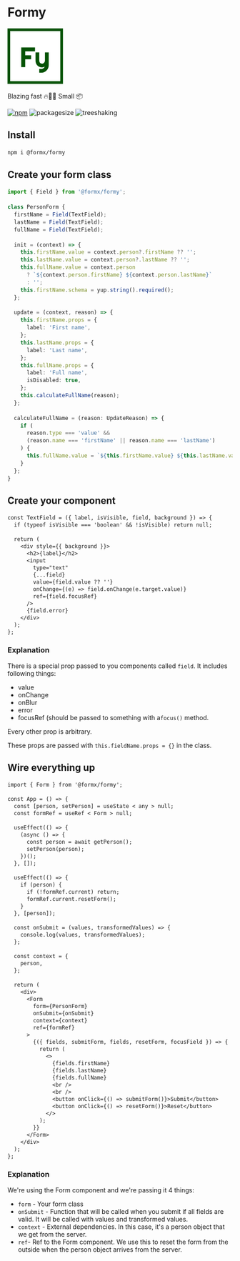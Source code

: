 # Formy

![Formy](https://github.com/dusanjovanov/formy/blob/master/logo2.png 'Formy')

Blazing fast 🔥🚒🧯 Small 📦

[![npm](https://badge.fury.io/js/%40formx%2Fformy.svg)](https://www.npmjs.com/package/@formx/formy)
![packagesize](https://badgen.net/bundlephobia/minzip/@formx/formy)
![treeshaking](https://badgen.net/bundlephobia/tree-shaking/@formx/formy)

## Install

```bash
npm i @formx/formy
```

## Create your form class

```ts
import { Field } from '@formx/formy';

class PersonForm {
  firstName = Field(TextField);
  lastName = Field(TextField);
  fullName = Field(TextField);

  init = (context) => {
    this.firstName.value = context.person?.firstName ?? '';
    this.lastName.value = context.person?.lastName ?? '';
    this.fullName.value = context.person
      ? `${context.person.firstName} ${context.person.lastName}`
      : '';
    this.firstName.schema = yup.string().required();
  };

  update = (context, reason) => {
    this.firstName.props = {
      label: 'First name',
    };
    this.lastName.props = {
      label: 'Last name',
    };
    this.fullName.props = {
      label: 'Full name',
      isDisabled: true,
    };
    this.calculateFullName(reason);
  };

  calculateFullName = (reason: UpdateReason) => {
    if (
      reason.type === 'value' &&
      (reason.name === 'firstName' || reason.name === 'lastName')
    ) {
      this.fullName.value = `${this.firstName.value} ${this.lastName.value}`;
    }
  };
}
```

## Create your component

```tsx
const TextField = ({ label, isVisible, field, background }) => {
  if (typeof isVisible === 'boolean' && !isVisible) return null;

  return (
    <div style={{ background }}>
      <h2>{label}</h2>
      <input
        type="text"
        {...field}
        value={field.value ?? ''}
        onChange={(e) => field.onChange(e.target.value)}
        ref={field.focusRef}
      />
      {field.error}
    </div>
  );
};
```

### Explanation

There is a special prop passed to you components called `field`.
It includes following things:

- value
- onChange
- onBlur
- error
- focusRef (should be passed to something with a`focus()` method.

Every other prop is arbitrary.

These props are passed with `this.fieldName.props = {}` in the class.

## Wire everything up

```tsx
import { Form } from '@formx/formy';

const App = () => {
  const [person, setPerson] = useState < any > null;
  const formRef = useRef < Form > null;

  useEffect(() => {
    (async () => {
      const person = await getPerson();
      setPerson(person);
    })();
  }, []);

  useEffect(() => {
    if (person) {
      if (!formRef.current) return;
      formRef.current.resetForm();
    }
  }, [person]);

  const onSubmit = (values, transformedValues) => {
    console.log(values, transformedValues);
  };

  const context = {
    person,
  };

  return (
    <div>
      <Form
        form={PersonForm}
        onSubmit={onSubmit}
        context={context}
        ref={formRef}
      >
        {({ fields, submitForm, fields, resetForm, focusField }) => {
          return (
            <>
              {fields.firstName}
              {fields.lastName}
              {fields.fullName}
              <br />
              <br />
              <button onClick={() => submitForm()}>Submit</button>
              <button onClick={() => resetForm()}>Reset</button>
            </>
          );
        }}
      </Form>
    </div>
  );
};
```

### Explanation

We're using the Form component and we're passing it 4 things:

- `form` - Your form class
- `onSubmit` - Function that will be called when you submit if all fields are valid. It will be called with values and transformed values.
- `context` - External dependencies. In this case, it's a person object that we get from the server.
- `ref`- Ref to the Form component. We use this to reset the form from the outside when the person object arrives from the server.
